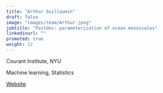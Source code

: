 ```yaml
---
title: "Arthur Guillaumin"
draft: false
image: "images/team/Arthur.jpeg"
jobtitle: "Postdoc: parameterization of ocean mesoscales"
linkedinurl: ""
promoted: true
weight: 12
---
```


Courant Institute, NYU

Machine learning, Statistics

[Website](https:)
